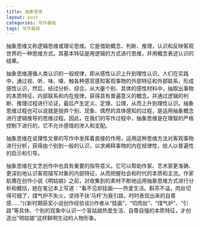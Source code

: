 ```yaml
---
title: 抽象思维
layout: post
categories: 写作基础
tags: 写作基础
---
```


抽象思维又称逻辑思维或理论思维。它是借助概念、判断、推理，认识和反映客观世界的一种思维方式。其基本特征是用逻辑的方式进行思维，并用概念表述认识的结果。

抽象思维遵循人类认识的一般规律，即从感性认识上升到理性认识。人们在实践中，通过视、听、味、嗅、触各种感官感知客观事物的外部特征和外部联系，形成感性认识，然后，经过分析、综合，从大量个别、具体的感性材料中，抽取出事物的本质特征、内部联系和内在规律，获得具有普遍意义的概念，并通过逻辑的判断、推理过程进行论证，最后产生定义、定理、公理，从而上升到理性认识。抽象思维过程也可以说就是抛弃个别、现象、偶然的具体感知的过程，是运用抽象概念进行逻辑推导的思维过程。因此，在我们的写作过程中，抽象思维是在理智的严格控制下进行的，它不允许感情的渗入和支配。

抽象思维在说理性文章的写作中发挥着直接的作用，运用这种思维方法对客观事物进行分析，获得由个别到一般的认识，以求阐释事物的内在规律性，给人以普遍性的启示和引导。

抽象思维在文艺创作中也具有重要的指导意义。它可以帮助作家、艺术家更准确、更深刻地认识客观描写对象的内部特征，从而把握社会和时代的本质和主流。作家航鹰在创作小说《明姑娘》之前，对收集到的素材不断地运用抽象思维方式进行分析和概括，她在笔记本上写道：“看不见却挂画——热爱生活。斟茶不溢，肉丝切得可细了，煤气炉不失火，坚持不扶‘马杆’为我引路，时时表现出来的自尊感……”(《新时期获奖小说创作经验谈》)作者从“挂画”、“切肉丝”、“煤气炉”、“引路”等具体、个别的现象中认识一个盲姑娘热爱生活、自尊自强的本质特征，才创造出“明姑娘”这样鲜明生动的人物形象。 